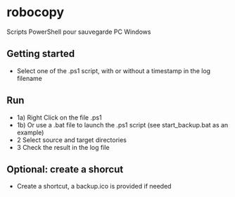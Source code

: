 # robocopy
Scripts PowerShell pour sauvegarde PC Windows
## Getting started
* Select one of the .ps1 script, with or without a timestamp in the log filename
## Run
* 1a) Right Click on the file .ps1
* 1b) Or use a .bat file to launch the .ps1 script (see start_backup.bat as an example)
* 2 Select source and target directories
* 3 Check the result in the log file
## Optional: create a shorcut
* Create a shortcut, a backup.ico is provided if needed
